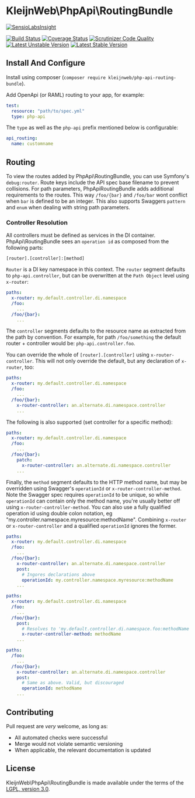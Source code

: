 # KleijnWeb\PhpApi\RoutingBundle 
[![SensioLabsInsight](https://insight.sensiolabs.com/projects/1da0d81a-78c5-4be7-8228-72963c0f6d24/small.png)](https://insight.sensiolabs.com/projects/1da0d81a-78c5-4be7-8228-72963c0f6d24)

[![Build Status](https://travis-ci.org/kleijnweb/php-api-routing-bundle.svg?branch=master)](https://travis-ci.org/kleijnweb/php-api-routing-bundle)
[![Coverage Status](https://coveralls.io/repos/github/kleijnweb/php-api-routing-bundle/badge.svg?branch=master)](https://coveralls.io/github/kleijnweb/php-api-routing-bundle?branch=master)
[![Scrutinizer Code Quality](https://scrutinizer-ci.com/g/kleijnweb/php-api-routing-bundle/badges/quality-score.png?b=master)](https://scrutinizer-ci.com/g/kleijnweb/php-api-routing-bundle/?branch=master)
[![Latest Unstable Version](https://poser.pugx.org/kleijnweb/php-api-routing-bundle/v/unstable)](https://packagist.org/packages/kleijnweb/php-api-routing-bundle)
[![Latest Stable Version](https://poser.pugx.org/kleijnweb/php-api-routing-bundle/v/stable)](https://packagist.org/packages/kleijnweb/php-api-routing-bundle)

## <a name="config"></a> Install And Configure

Install using composer (`composer require kleijnweb/php-api-routing-bundle`).

Add OpenApi (or RAML) routing to your app, for example:
 
```yml
test:
  resource: "path/to/spec.yml"
  type: php-api
```

The `type` as well as the `php-api` prefix mentioned below is configurable:

```yml
api_routing:
  name: customname
```
## Routing

To view the routes added by PhpApi\RoutingBundle, you can use Symfony's `debug:router`. Route keys include the API spec base filename to prevent collisions. For path parameters,
PhpApiRoutingBundle adds additional requirements to the routes. This way `/foo/{bar}` and `/foo/bar` wont conflict when `bar` is defined to be an integer. 
This also supports Swaggers `pattern` and `enum` when dealing with string path parameters.

### Controller Resolution

All controllers must be defined as services in the DI container. PhpApi\RoutingBundle sees an `operation id` as composed from the following parts:

```
[router].[controller]:[method]
```

`Router` is a DI key namespace in this context. The `router` segment defaults to `php-api.controller`, but can be overwritten at the `Path Object` level using `x-router`:

```yaml
paths:
  x-router: my.default.controller.di.namespace
  /foo:
    ...
  /foo/{bar}:
    ...
```

The `controller` segments defaults to the resource name as extracted from the path by convention. For example, for path `/foo/something` the default router + controller would be: `php-api.controller.foo`.

You can override the whole of `[router].[controller]` using `x-router-controller`. This will not only override the default, but any declaration of `x-router`, too:

```yaml
paths:
  x-router: my.default.controller.di.namespace
  /foo:
    ...
  /foo/{bar}:
    x-router-controller: an.alternate.di.namespace.controller
    ...
```

The following is also supported (set controller for a specific method):

```yaml
paths:
  x-router: my.default.controller.di.namespace
  /foo:
    ...
  /foo/{bar}:
    patch:
      x-router-controller: an.alternate.di.namespace.controller
    ...
```

Finally, the `method` segment defaults to the HTTP method name, but may be overridden using Swagger's `operationId` or `x-router-controller-method`. Note the Swagger spec requires `operationId` to be unique, so while `operationId` can contain only the method name, you're usually better off using `x-router-controller-method`.
You can also use a fully qualified operation id using double colon notation, eg "my.controller.namespace.myresource:methodName". Combining `x-router` or `x-router-controller` and a qualified `operationId` ignores the former.

```yaml
paths:
  x-router: my.default.controller.di.namespace
  /foo:
    ...
  /foo/{bar}:
    x-router-controller: an.alternate.di.namespace.controller
    post:
      # Ingores declarations above
      operationId: my.controller.namespace.myresource:methodName
    ...
```

```yaml
paths:
  x-router: my.default.controller.di.namespace
  /foo:
    ...
  /foo/{bar}:
    post:
      # Resolves to 'my.default.controller.di.namespace.foo:methodName'
      x-router-controller-method: methodName
    ...
```

```yaml
paths:
  /foo:
    ...
  /foo/{bar}:
    x-router-controller: an.alternate.di.namespace.controller
    post:
      # Same as above. Valid, but discouraged
      operationId: methodName
    ...
```
 
## Contributing

Pull request are *very* welcome, as long as:

 - All automated checks were successful
 - Merge would not violate semantic versioning 
 - When applicable, the relevant documentation is updated
 
## License
 
KleijnWeb\PhpApi\RoutingBundle is made available under the terms of the [LGPL, version 3.0](https://spdx.org/licenses/LGPL-3.0.html#licenseText).
